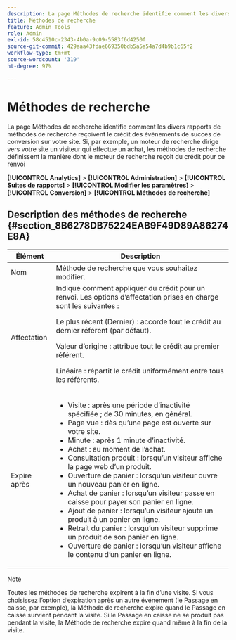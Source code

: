 ```yaml
---
description: La page Méthodes de recherche identifie comment les divers rapports de méthodes de recherche reçoivent le crédit des événements de succès de conversion sur votre site. Si, par exemple, un moteur de recherche dirige vers votre site un visiteur qui effectue un achat, les méthodes de recherche définissent la manière dont le moteur de recherche reçoit du crédit pour ce renvoi
title: Méthodes de recherche
feature: Admin Tools
role: Admin
exl-id: 58c4510c-2343-4b0a-9c09-5583f6d4250f
source-git-commit: 429aaa43fdae669350bdb5a5a54a7d4b9b1c65f2
workflow-type: tm+mt
source-wordcount: '319'
ht-degree: 97%

---
```


# Méthodes de recherche

La page Méthodes de recherche identifie comment les divers rapports de méthodes de recherche reçoivent le crédit des événements de succès de conversion sur votre site. Si, par exemple, un moteur de recherche dirige vers votre site un visiteur qui effectue un achat, les méthodes de recherche définissent la manière dont le moteur de recherche reçoit du crédit pour ce renvoi

**[!UICONTROL Analytics]** > **[!UICONTROL Administration]** > **[!UICONTROL Suites de rapports]** > **[!UICONTROL Modifier les paramètres]** > **[!UICONTROL Conversion]** > **[!UICONTROL Méthodes de recherche]**

## Description des méthodes de recherche {#section_8B6278DB75224EAB9F49D89A86274E8A}

<table id="table_8ABC1C9BD63F419082E4C4C69E401526"> 
 <thead> 
  <tr> 
   <th colname="col1" class="entry"> Élément </th> 
   <th colname="col2" class="entry"> Description </th> 
  </tr> 
 </thead>
 <tbody> 
  <tr> 
   <td colname="col1"> Nom </td> 
   <td colname="col2"> Méthode de recherche que vous souhaitez modifier. </td> 
  </tr> 
  <tr> 
   <td colname="col1"> Affectation </td> 
   <td colname="col2"> Indique comment appliquer du crédit pour un renvoi. Les options d’affectation prises en charge sont les suivantes : <p> <span class="uicontrol"> Le plus récent (Dernier) :</span> accorde tout le crédit au dernier référent (par défaut). </p> <p> <span class="uicontrol"> Valeur d’origine :</span> attribue tout le crédit au premier référent. </p> <p> <span class="uicontrol"> Linéaire :</span> répartit le crédit uniformément entre tous les référents. </p> </td> 
  </tr> 
  <tr> 
   <td colname="col1"> Expire après </td> 
   <td colname="col2"> 
    <ul id="ul_95EB224CAD164E9997B148E08AFA5F9B"> 
     <li id="li_C240460C21E14AA498D2EA62B9354710"> <span class="uicontrol"> Visite :</span> après une période d’inactivité spécifiée ; de 30 minutes, en général. </li> 
     <li id="li_A3AE5438919E44B68DF99BEEA60C44EE"> <span class="uicontrol"> Page vue :</span> dès qu’une page est ouverte sur votre site. </li> 
     <li id="li_D5E20FEF313E4C5B99E7097CA175761A"> <span class="uicontrol"> Minute :</span> après 1 minute d’inactivité. </li> 
     <li id="li_7315AA3EDDBB47A2BEA3C173881378A1"> <span class="uicontrol"> Achat :</span> au moment de l’achat. </li> 
     <li id="li_C0CF07581654472C9C9EC944E6F18164"> <span class="uicontrol"> Consultation produit :</span> lorsqu’un visiteur affiche la page web d’un produit. </li> 
     <li id="li_A1B04065150B407491D2EC78EC0DBDF5"> <span class="uicontrol"> Ouverture de panier :</span> lorsqu’un visiteur ouvre un nouveau panier en ligne. </li> 
     <li id="li_2AA50C6B9CB14500B67909CDF2AA700C"> <span class="uicontrol"> Achat de panier :</span> lorsqu’un visiteur passe en caisse pour payer son panier en ligne. </li> 
     <li id="li_F58CE6FB8DCE4BE4927FFCB35A6D8E31"> <span class="uicontrol"> Ajout de panier :</span> lorsqu’un visiteur ajoute un produit à un panier en ligne. </li> 
     <li id="li_AD7C846F46604FC48E0919ACB7515E14"> <span class="uicontrol"> Retrait du panier :</span> lorsqu’un visiteur supprime un produit de son panier en ligne. </li> 
     <li id="li_EB66E0563F564C9F985BE922DABD0A56"> <span class="uicontrol"> Ouverture de panier :</span> lorsqu’un visiteur affiche le contenu d’un panier en ligne. </li> 
    </ul> </td> 
  </tr> 
 </tbody> 
</table>

>[!NOTE]
>
>Toutes les méthodes de recherche expirent à la fin d’une visite. Si vous choisissez l’option d’expiration après un autre événement (le Passage en caisse, par exemple), la Méthode de recherche expire quand le Passage en caisse survient pendant la visite. Si le Passage en caisse ne se produit pas pendant la visite, la Méthode de recherche expire quand même à la fin de la visite.

